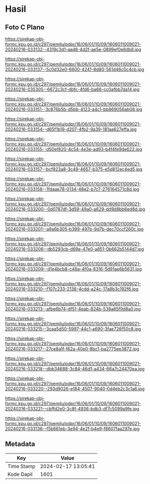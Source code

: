 # Hasil

## Foto C Plano

https://sirekap-obj-formc.kpu.go.id/c297/pemilu/pdpr/16/06/01/10/09/1606011009021-20240216-033132--4319c3d1-aad8-4d2f-ae5e-0899ef0e8db8.jpg

https://sirekap-obj-formc.kpu.go.id/c297/pemilu/pdpr/16/06/01/10/09/1606011009021-20240216-033137--5c0d32e0-6600-4241-8d80-561d46c0c4cb.jpg

https://sirekap-obj-formc.kpu.go.id/c297/pemilu/pdpr/16/06/01/10/09/1606011009021-20240216-035305--6672c3cf-dbfc-4fd6-ba66-cc0afbb7da14.jpg

https://sirekap-obj-formc.kpu.go.id/c297/pemilu/pdpr/16/06/01/10/09/1606011009021-20240216-033151--3c876b5b-d5bb-4123-a4c1-bb869056ab08.jpg

https://sirekap-obj-formc.kpu.go.id/c297/pemilu/pdpr/16/06/01/10/09/1606011009021-20240216-033154--d65f1b19-d207-4fb2-9a39-181aa627effa.jpg

https://sirekap-obj-formc.kpu.go.id/c297/pemilu/pdpr/16/06/01/10/09/1606011009021-20240216-033155--d50ef820-4c54-4e3e-ad93-b4f4fe9de622.jpg

https://sirekap-obj-formc.kpu.go.id/c297/pemilu/pdpr/16/06/01/10/09/1606011009021-20240216-033157--bcf923a8-3c49-4657-b375-e5d812ec4ed5.jpg

https://sirekap-obj-formc.kpu.go.id/c297/pemilu/pdpr/16/06/01/10/09/1606011009021-20240216-033158--1fdaae78-0134-48e2-b7c7-276164571c8d.jpg

https://sirekap-obj-formc.kpu.go.id/c297/pemilu/pdpr/16/06/01/10/09/1606011009021-20240216-033200--0d0787df-3d59-49a0-a629-dd9d8bb6ed8d.jpg

https://sirekap-obj-formc.kpu.go.id/c297/pemilu/pdpr/16/06/01/10/09/1606011009021-20240216-033201--a9a6b305-b399-497b-9d7b-dec70ccf260c.jpg

https://sirekap-obj-formc.kpu.go.id/c297/pemilu/pdpr/16/06/01/10/09/1606011009021-20240216-033206--db5293cb-d69e-47e0-a851-0b662b5144d7.jpg

https://sirekap-obj-formc.kpu.go.id/c297/pemilu/pdpr/16/06/01/10/09/1606011009021-20240216-033209--d1e4bcb8-c48a-4f0a-8316-5d91ae6b5631.jpg

https://sirekap-obj-formc.kpu.go.id/c297/pemilu/pdpr/16/06/01/10/09/1606011009021-20240216-033210--f107c233-2136-4cdd-a24c-17a8b3c192f6.jpg

https://sirekap-obj-formc.kpu.go.id/c297/pemilu/pdpr/16/06/01/10/09/1606011009021-20240216-033213--afbe6b74-df51-4eab-824b-538a85f9d8a0.jpg

https://sirekap-obj-formc.kpu.go.id/c297/pemilu/pdpr/16/06/01/10/09/1606011009021-20240216-033215--3caa5d50-5997-44c1-a690-3fae726f50c8.jpg

https://sirekap-obj-formc.kpu.go.id/c297/pemilu/pdpr/16/06/01/10/09/1606011009021-20240216-033217--27ce8a1f-f62a-40e0-8bc1-ba2775ee3872.jpg

https://sirekap-obj-formc.kpu.go.id/c297/pemilu/pdpr/16/06/01/10/09/1606011009021-20240216-033218--dbb34688-3c84-46d1-a434-66a7c24470ea.jpg

https://sirekap-obj-formc.kpu.go.id/c297/pemilu/pdpr/16/06/01/10/09/1606011009021-20240216-033220--293d9026-e184-4507-9040-0d4eb2c3c1a6.jpg

https://sirekap-obj-formc.kpu.go.id/c297/pemilu/pdpr/16/06/01/10/09/1606011009021-20240216-033221--cbffd2e0-3c8f-4936-bdb3-df7c5099a9fe.jpg

https://sirekap-obj-formc.kpu.go.id/c297/pemilu/pdpr/16/06/01/10/09/1606011009021-20240216-033136--f5b661eb-3e94-4e2f-b4e9-f8607faa297e.jpg


## Metadata

| Key        | Value               |
| ---------- | ------------------- |
| Time Stamp | 2024-02-17 13:05:41 |
| Kode Dapil | 1601                |



